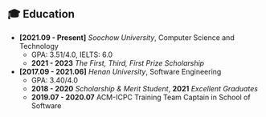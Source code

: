 ## 🎓 Education

- **[2021.09 - Present]** *Soochow University*, Computer Science and Technology
    - GPA: 3.51/4.0, IELTS: 6.0
    - **2021 - 2023** *The First, Third, First Prize Scholarship*
- **[2017.09 - 2021.06]** *Henan University*, Software Engineering
    - GPA: 3.40/4.0
    - **2018 - 2020** *Scholarship &amp; Merit Student*, **2021** *Excellent Graduates*
    - **2019.07 - 2020.07** ACM-ICPC Training Team Captain in School of Software
